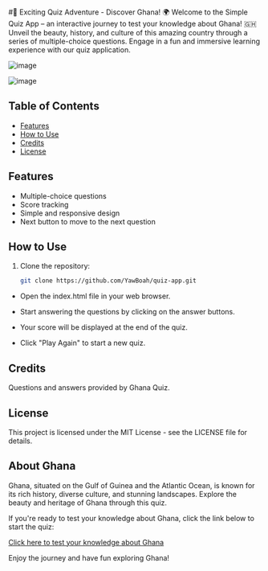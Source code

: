 #🌟 Exciting Quiz Adventure - Discover Ghana! 🌍
Welcome to the Simple Quiz App – an interactive journey to test your knowledge about Ghana! 🇬🇭 Unveil the beauty, history, and culture of this amazing country through a series of multiple-choice questions. Engage in a fun and immersive learning experience with our quiz application.

![image](https://github.com/YawBoah/Quiz-App/assets/126890146/6f8de9e1-4024-4e27-bdf6-537e8c7a0880)

![image](https://github.com/YawBoah/Quiz-App/assets/126890146/dcef2516-b1ec-4988-ab7e-5e9c63fe643e)

## Table of Contents
- [Features](#features)
- [How to Use](#how-to-use)
- [Credits](#credits)
- [License](#license)

## Features
- Multiple-choice questions
- Score tracking
- Simple and responsive design
- Next button to move to the next question

## How to Use
1. Clone the repository:

   ```bash
   git clone https://github.com/YawBoah/quiz-app.git

- Open the index.html file in your web browser.

- Start answering the questions by clicking on the answer buttons.

- Your score will be displayed at the end of the quiz.

- Click "Play Again" to start a new quiz.

## Credits
Questions and answers provided by Ghana Quiz.

## License
This project is licensed under the MIT License - see the LICENSE file for details.

## About Ghana
Ghana, situated on the Gulf of Guinea and the Atlantic Ocean, is known for its rich history, diverse culture, and stunning landscapes. Explore the beauty and heritage of Ghana through this quiz.

If you're ready to test your knowledge about Ghana, click the link below to start the quiz:

[Click here to test your knowledge about Ghana](https://yawboah.github.io/Quiz-App/)

Enjoy the journey and have fun exploring Ghana!







